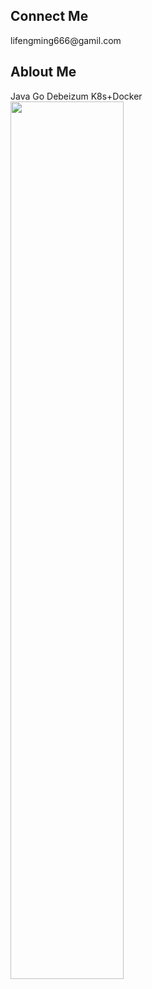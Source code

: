  <h2> Connect Me  </h2>
lifengming666@gamil.com
<h2>Ablout Me</h2>
Java Go Debeizum K8s+Docker
 <img src="https://rishavanand.github.io/static/images/greetings.gif" align="center" style="width: 60%" />
</br>



